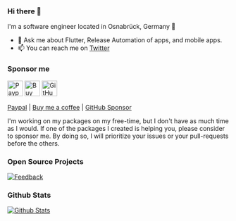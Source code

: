 ### Hi there 👋

I'm a software engineer located in Osnabrück, Germany 🌆

- 💬 Ask me about Flutter, Release Automation of apps, and mobile apps.
- 📫 You can reach me on [Twitter](https://twitter.com/ue_man)

### Sponsor me

 <a href="https://paypal.me/JonasUekoetter"><img src="https://img.shields.io/badge/PayPal-00457C?style=for-the-badge&logo=paypal&logoColor=white" alt="Paypal" height="35"></a>
 <a href="https://www.buymeacoffee.com/jonasuekoetter"><img src="https://img.buymeacoffee.com/button-api/?text=Sponsor&emoji=&slug=jonasuekoetter&button_colour=FFDD00&font_colour=000000&font_family=Cookie&outline_colour=000000&coffee_colour=ffffff" alt="Buy me a coffee" height="35"></a>
 <a href="https://github.com/sponsors/ueman"><img src="https://img.shields.io/github/sponsors/ueman" alt="GitHub" height="35"></a>


[Paypal](https://paypal.me/JonasUekoetter) | [Buy me a coffee](https://www.buymeacoffee.com/jonasuekoetter) | [GitHub Sponsor](https://github.com/sponsors/ueman)

I'm working on my packages on my free-time, but I don't have as much time as I would. If one of the packages I created is helping you, please consider to sponsor me. By doing so, I will prioritize your issues or your pull-requests before the others.

### Open Source Projects
[![Feedback](https://github-readme-stats.vercel.app/api/pin/?username=ueman&repo=feedback)](https://github.com/ueman/feedback)

### Github Stats
[![Github Stats](https://github-readme-stats.vercel.app/api?username=ueman&count_private=true&theme=default&show_icons=true)](https://github.com/ueman)
